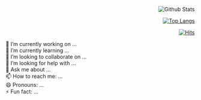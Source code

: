 <div align=right>

![Github Stats](https://github-readme-stats.vercel.app/api?username=lhk3337&theme=yeblu&show_icons=true)

[![Top Langs](https://github-readme-stats.vercel.app/api/top-langs/?username=lhk3337&layout=compact&theme=yeblu)](https://github.com/anuraghazra/github-readme-stats)




  
  [![Hits](https://hits.seeyoufarm.com/api/count/incr/badge.svg?url=https%3A%2F%2Fgithub.com%2Fgjbae1212%2Fhit-counter&count_bg=%23002045&title_bg=%23F7394D&icon=&icon_color=%23E7E7E7&title=hits&edge_flat=false)](https://hits.seeyoufarm.com)

</div>

 🔭 I’m currently working on ... <br />
 🌱 I’m currently learning ... <br />
 👯 I’m looking to collaborate on ... <br />
 🤔 I’m looking for help with ... <br />
 💬 Ask me about ... <br />
 📫 How to reach me: ... <br />
 😄 Pronouns: ... <br />
 ⚡ Fun fact: ... <br />
